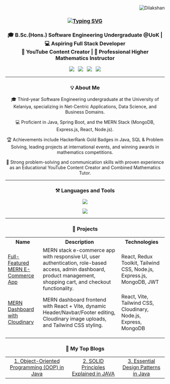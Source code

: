 <p align="right">
  <img src="https://komarev.com/ghpvc/?username=SGDilakshan&label=Profile%20views&color=0e75b6&style=flat" alt="Dilakshan" />
<!--   <a href="https://github.com/SGDilakshan?tab=followers">
    <img alt="GitHub followers" src="https://img.shields.io/github/followers/SGDilakshan?color=green&logo=github">
  </a> -->
</p>
<h3 align="center">
  <a href="https://git.io/typing-svg">
    <img src="https://readme-typing-svg.demolab.com?font=Fira+Code&weight=600&size=20&pause=1000&color=2A93F7&vCenter=true&width=435&lines=Hi%F0%9F%91%8B,+I'm+Sivanathan+Dilakshan" alt="Typing SVG" />
  </a>
</h3>

<h3 align="center"> 
  🎓 B.Sc.(Hons.) Software Engineering Undergraduate @UoK | 💻 Aspiring Full Stack Developer <br> 🎥 YouTube Content Creator | 📐 Professional Higher Mathematics Instructor
</h3>

<!-- <h4 align="center"> 📞 Contact Me </h4> -->
<p align="center">
  <a href="https://www.linkedin.com/in/sivanathandilakshan/"><img src="https://img.shields.io/badge/linkedin-%230A66C2.svg?style=for-the-badge&logo=linkedin&logoColor=white"></a> &nbsp;
  <a href="https://medium.com/@sivanathandilakshan"><img src="https://img.shields.io/badge/medium-%23000000.svg?style=for-the-badge&logo=medium&logoColor=white"></a> &nbsp;
  <a href="https://www.youtube.com/@picode-tamil"><img src="https://img.shields.io/badge/youtube-%23FF0000.svg?style=for-the-badge&logo=youtube&logoColor=white"></a> &nbsp;
  <a href="mailto:dilakshan.info@gmail.com"><img src="https://img.shields.io/badge/Gmail-D14836?style=for-the-badge&logo=gmail&logoColor=white"></a>
</p>

<hr>
<h3 align="center">💡 About Me</h3> 

<p align="center">🎓 Third-year Software Engineering undergraduate at the University of Kelaniya, specializing in Net-Centric Applications, Data Science, and Business Domains.</p>
<p align="center">💻 Proficient in Java, Spring Boot, and the MERN Stack (MongoDB, Express.js, React, Node.js).</p>
<p align="center">🏆 Achievements include HackerRank Gold Badges in Java, SQL & Problem Solving, leading projects at international events, and winning awards in mathematics competitions.</p>
<p align="center">🌟 Strong problem-solving and communication skills with proven experience as an Educational YouTube Content Creator and Combined Mathematics Tutor.</p>

<hr>
<h3 align="center">⚒ Languages and Tools</h3>

<p align="center">
  <img src="https://skillicons.dev/icons?i=java,python,js,react,spring,nodejs,html,css,tailwind,express,c,php" />
</p>
<p align="center">
  <img src="https://skillicons.dev/icons?i=mysql,mongodb,github,git,vscode,idea,postman,figma" />
</p>

<hr>
<h3 align="center">🚀 Projects</h3>

<table align="center">
  <thead>
    <tr>
      <th>Name</th>
      <th>Description</th>
      <th>Technologies</th>
    </tr>
<tr>
  <td><a href="https://github.com/SGDilakshan/mern-ecommerce" target="_blank">Full-Featured MERN E-Commerce App</a></td>
  <td>MERN stack e-commerce app with responsive UI, user authentication, role-based access, admin dashboard, product management, shopping cart, and checkout functionality.</td>
  <td>React, Redux Toolkit, Tailwind CSS, Node.js, Express.js, MongoDB, JWT</td>
</tr>
<tr>
  <td><a href="https://github.com/SGDilakshan/mern-dashboard-cloudinary" target="_blank">MERN Dashboard with Cloudinary</a></td>
  <td>MERN dashboard frontend with React + Vite, dynamic Header/Navbar/Footer editing, Cloudinary image uploads, and Tailwind CSS styling.</td>
  <td>React, Vite, Tailwind CSS, Cloudinary, Node.js, Express, MongoDB</td>
</tr>
  </thead>
  <tbody>
  </tbody>
</table>

<hr>
<h3 align="center">📝 My Top Blogs</h3>

<table align="center">
  <tbody>
    <tr>
      <td align="center"><a href="https://medium.com/@sivanathandilakshan/mastering-object-oriented-programming-oop-in-java-78154eeebd2d">1. Object-Oriented Programming (OOP) in Java</a></td>
      <td align="center"><a href="https://medium.com/@sivanathandilakshan/solid-principles-explained-in-java-a5c0898f78a1">2. SOLID Principles Explained in JAVA</a></td>
      <td align="center"><a href="https://medium.com/@sivanathandilakshan/essential-design-patterns-in-java-ab5daa42a325">3. Essential Design Patterns in Java</a></td>
    </tr>
  </tbody>
</table>

</div>
